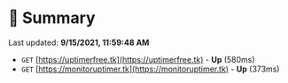 # 📖 Summary
Last updated: **9/15/2021, 11:59:48 AM**

- `GET` [https://uptimerfree.tk](https://uptimerfree.tk) - **Up** (580ms)
- `GET` [https://monitoruptimer.tk](https://monitoruptimer.tk) - **Up** (373ms)
